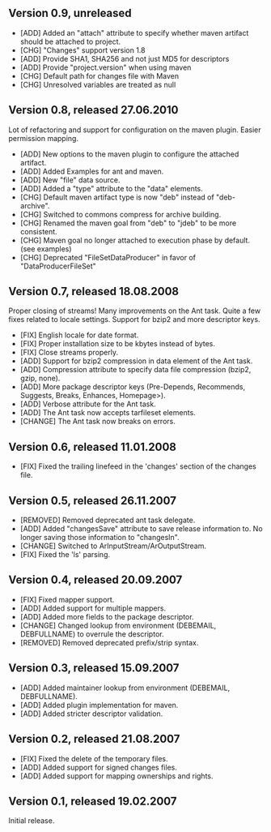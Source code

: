## Version 0.9, unreleased

* [ADD] Added an "attach" attribute to specify whether maven artifact should be attached to project.
* [CHG] "Changes" support version 1.8 
* [ADD] Provide SHA1, SHA256 and not just MD5 for descriptors
* [ADD] Provide "project.version" when using maven
* [CHG] Default path for changes file with Maven
* [CHG] Unresolved variables are treated as null

## Version 0.8, released 27.06.2010

Lot of refactoring and support for configuration on the maven plugin. Easier permission mapping.

* [ADD] New options to the maven plugin to configure the attached artifact.
* [ADD] Added Examples for ant and maven.
* [ADD] New "file" data source.
* [ADD] Added a "type" attribute to the "data" elements.
* [CHG] Default maven artifact type is now "deb" instead of "deb-archive".
* [CHG] Switched to commons compress for archive building.
* [CHG] Renamed the maven goal from "deb" to "jdeb" to be more consistent.
* [CHG] Maven goal no longer attached to execution phase by default. (see examples)
* [CHG] Deprecated "FileSetDataProducer" in favor of "DataProducerFileSet"


## Version 0.7, released 18.08.2008

Proper closing of streams!
Many improvements on the Ant task.
Quite a few fixes related to locale settings.
Support for bzip2 and more descriptor keys.

* [FIX] English locale for date format.	
* [FIX] Proper installation size to be kbytes instead of bytes.	
* [FIX] Close streams properly.	
* [ADD] Support for bzip2 compression in data element of the Ant task.
* [ADD] Compression attribute to specify data file compression (bzip2, gzip, none).
* [ADD] More package descriptor keys (Pre-Depends, Recommends, Suggests, Breaks, Enhances, Homepage>).
* [ADD] Verbose attribute for the Ant task.
* [ADD] The Ant task now accepts tarfileset elements.
* [CHANGE] The Ant task now breaks on errors.


## Version 0.6, released 11.01.2008

* [FIX] Fixed the trailing linefeed in the 'changes' section of the changes file.


## Version 0.5, released 26.11.2007

* [REMOVED] Removed deprecated ant task delegate.
* [ADD] Added "changesSave" attribute to save release information to. No longer saving those information to "changesIn".
* [CHANGE] Switched to ArInputStream/ArOutputStream.
* [FIX] Fixed the 'ls' parsing.


## Version 0.4, released 20.09.2007

* [FIX] Fixed mapper support.
* [ADD] Added support for multiple mappers.
* [ADD] Added more fields to the package descriptor.
* [CHANGE] Changed lookup from environment (DEBEMAIL, DEBFULLNAME) to overrule the descriptor.
* [REMOVED] Removed deprecated prefix/strip syntax.


## Version 0.3, released 15.09.2007

* [ADD] Added maintainer lookup from environment (DEBEMAIL, DEBFULLNAME).
* [ADD] Added plugin implementation for maven.
* [ADD] Added stricter descriptor validation.


## Version 0.2, released 21.08.2007

* [FIX] Fixed the delete of the temporary files.
* [ADD] Added support for signed changes files.
* [ADD] Added support for mapping ownerships and rights.


## Version 0.1, released 19.02.2007

Initial release.
